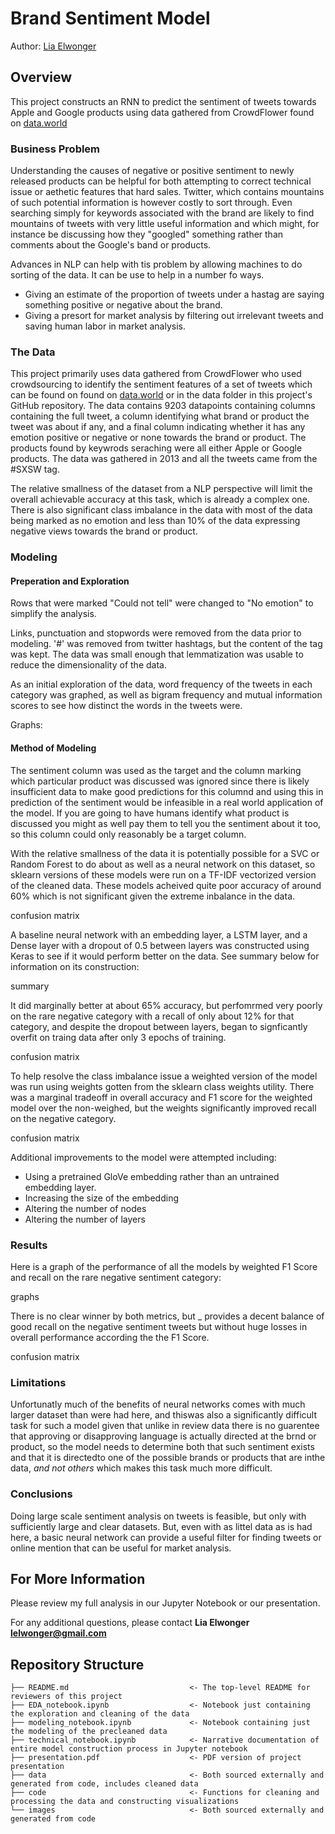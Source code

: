 # Brand Sentiment Model

Author: [Lia Elwonger](mailto:lelwonger@gmail.com)

## Overview

This project constructs an RNN to predict the sentiment of tweets towards Apple and Google products using data gathered from CrowdFlower found on [data.world](https://data.world/crowdflower/brands-and-product-emotions)

### Business Problem

Understanding the causes of negative or positive sentiment to newly released products can be helpful for both attempting to correct technical issue or aethetic features that hard sales. Twitter, which contains mountains of such potential information is however costly to sort through. Even searching simply for keywords associated with the brand are likely to find mountains of tweets with very little useful information and which might, for instance be discussing how they "googled" something rather than comments about the Google's band or products.

Advances in NLP can help with tis problem by allowing machines to do sorting of the data. It can be use to help in a number fo ways.

* Giving an estimate of the proportion of tweets under a hastag are saying something positive or negative about the brand.
* Giving a presort for market analysis by filtering out irrelevant tweets and saving human labor in market analysis.

### The Data

This project primarily uses data gathered from CrowdFlower who used crowdsourcing to identify the sentiment features of a set of tweets which can be found on found on [data.world](https://data.world/crowdflower/brands-and-product-emotions) or in the data folder in this project's GitHub repository. The data contains 9203 datapoints containing columns containing the full tweet, a column identifying what brand or product the tweet was about if any, and a final column indicating whether it has any emotion positive or negative or none towards the brand or product. The products found by keywrods seraching were all either Apple or Google products. The data was gathered in 2013 and all the tweets came from the #SXSW tag.

The relative smallness of the dataset from a NLP perspective will limit the overall achievable accuracy at this task, which is already a complex one. There is also significant class imbalance in the data with most of the data being marked as no emotion and less than 10% of the data expressing negative views towards the brand or product.

### Modeling

#### Preperation and Exploration
Rows that were marked "Could not tell" were changed to "No emotion" to simplify the analysis. 

Links, punctuation and stopwords were removed from the data prior to modeling. '#' was removed from twitter hashtags, but the content of the tag was kept. The data was small enough that lemmatization was usable to reduce the dimensionality of the data.

As an initial exploration of the data, word frequency of the tweets in each category was graphed, as well as bigram frequency and mutual information scores to see how distinct the words in the tweets were.

Graphs:

#### Method of Modeling
The sentiment column was used as the target and the column marking which particular product was discussed was ignored since there is likely insufficient data to make good predictions for this columnd and using this in prediction of the sentiment would be infeasible in a real world application of the model. If you are going to have humans identify what product is discussed you might as well pay them to tell you the sentiment about it too, so this column could only reasonably be a target column.

With the relative smallness of the data it is potentially possible for a SVC or Random Forest to do about as well as a neural network on this dataset, so sklearn versions of these models were run on a TF-IDF vectorized version of the cleaned data. These models acheived quite poor accuracy of around 60% which is not significant given the extreme inbalance in the data.

confusion matrix

A baseline neural network with an embedding layer, a LSTM layer, and a Dense layer with a dropout of 0.5 between layers was constructed using Keras to see if it would perform better on the data. See summary below for information on its construction:

summary

It did marginally better at about 65% accuracy, but perfomrmed very poorly on the rare negative category with a recall of only about 12% for that category, and despite the dropout between layers, began to signficantly overfit on traing data after only 3 epochs of training.

confusion matrix

To help resolve the class imbalance issue a weighted version of the model was run using weights gotten from the sklearn class weights utility. There was a marginal tradeoff in overall accuracy and F1 score for the weighted model over the non-weighed, but the weights significantly improved recall on the negative category.

confusion matrix

Additional improvements to the model were attempted including:

* Using a pretrained GloVe embedding rather than an untrained embedding layer.
* Increasing the size of the embedding
* Altering the number of nodes
* Altering the number of layers

### Results

Here is a graph of the performance of all the models by weighted F1 Score and recall on the rare negative sentiment category:

graphs

There is no clear winner by both metrics, but _ provides a decent balance of good recall on the negative sentiment tweets but without huge losses in overall performance according the the F1 Score.

confusion matrix

### Limitations

Unfortunatly much of the benefits of neural networks comes with much larger dataset than were had here, and thiswas also a significantly difficult task for such a model given that unlike in review data there is no guarentee that approving or disapproving language is actually directed at the brnd or product, so the model needs to determine both that such sentiment exists and that it is directedto one of the possible brands or products that are inthe data, *and not others* which makes this task much more difficult.

### Conclusions

Doing large scale sentiment analysis on tweets is feasible, but only with sufficiently large and clear datasets. But, even with as littel data as is had here, a basic neural network can provide a useful filter for finding tweets or online mention that can be useful for market analysis.

## For More Information

Please review my full analysis in our Jupyter Notebook or our presentation.

For any additional questions, please contact **Lia Elwonger lelwonger@gmail.com**

## Repository Structure

```
├── README.md                           <- The top-level README for reviewers of this project
├── EDA_notebook.ipynb                  <- Notebook just containing the exploration and cleaning of the data
├── modeling_notebook.ipynb             <- Notebook containing just the modeling of the precleaned data
├── technical_notebook.ipynb            <- Narrative documentation of entire model construction process in Jupyter notebook
├── presentation.pdf                    <- PDF version of project presentation
├── data                                <- Both sourced externally and generated from code, includes cleaned data
├── code                                <- Functions for cleaning and processing the data and constructing visualizations
└── images                              <- Both sourced externally and generated from code
```